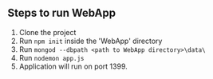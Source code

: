 ## Steps to run WebApp
1. Clone the project
2. Run `npm init` inside the 'WebApp' directory
3. Run `mongod --dbpath <path to WebApp directory>\data\`
4. Run `nodemon app.js`
5. Application will run on port 1399.
